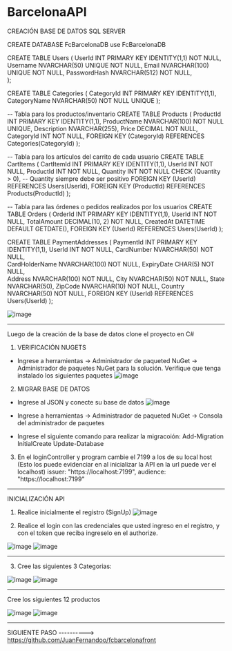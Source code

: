 # BarcelonaAPI

CREACIÓN BASE DE DATOS SQL SERVER

CREATE DATABASE FcBarcelonaDB
use FcBarcelonaDB

CREATE TABLE Users (
    UserId INT PRIMARY KEY IDENTITY(1,1) NOT NULL,
    Username NVARCHAR(50) UNIQUE NOT NULL,
    Email NVARCHAR(100) UNIQUE NOT NULL,
    PasswordHash NVARCHAR(512) NOT NULL,  
);

CREATE TABLE Categories (
    CategoryId INT PRIMARY KEY IDENTITY(1,1),
    CategoryName NVARCHAR(50) NOT NULL UNIQUE
);

-- Tabla para los productos/inventario
CREATE TABLE Products (
    ProductId INT PRIMARY KEY IDENTITY(1,1),
    ProductName NVARCHAR(100) NOT NULL UNIQUE,
    Description NVARCHAR(255),
    Price DECIMAL NOT NULL,
    CategoryId INT NOT NULL,
    FOREIGN KEY (CategoryId) REFERENCES Categories(CategoryId)
);

-- Tabla para los artículos del carrito de cada usuario
CREATE TABLE CartItems (
    CartItemId INT PRIMARY KEY IDENTITY(1,1),
    UserId INT NOT NULL,
    ProductId INT NOT NULL,
    Quantity INT NOT NULL CHECK (Quantity > 0), -- Quantity siempre debe ser positivo
    FOREIGN KEY (UserId) REFERENCES Users(UserId),
    FOREIGN KEY (ProductId) REFERENCES Products(ProductId)
);

-- Tabla para las órdenes o pedidos realizados por los usuarios
CREATE TABLE Orders (
    OrderId INT PRIMARY KEY IDENTITY(1,1),
    UserId INT NOT NULL,
    TotalAmount DECIMAL(10, 2) NOT NULL, 
    CreatedAt DATETIME DEFAULT GETDATE(),
    FOREIGN KEY (UserId) REFERENCES Users(UserId)
);

CREATE TABLE PaymentAddresses (
    PaymentId INT PRIMARY KEY IDENTITY(1,1),
    UserId INT NOT NULL,
    CardNumber NVARCHAR(50) NOT NULL,         
    CardHolderName NVARCHAR(100) NOT NULL,
    ExpiryDate CHAR(5) NOT NULL,            
    Address NVARCHAR(100) NOT NULL,
    City NVARCHAR(50) NOT NULL,
    State NVARCHAR(50),
    ZipCode NVARCHAR(10) NOT NULL,
    Country NVARCHAR(50) NOT NULL,
    FOREIGN KEY (UserId) REFERENCES Users(UserId)
);

![image](https://github.com/user-attachments/assets/a0a1b5ec-06bf-47d5-9d9b-11f9e66c1bd7)

--------------------------------------
Luego de la creación de la base de datos clone el proyecto en C# 

1. VERIFICACIÓN NUGETS
- Ingrese a herramientas -> Administrador de paqueted NuGet -> Administrador de paquetes NuGet para la solución. Verifique que tenga instalado los siguientes paquetes
![image](https://github.com/user-attachments/assets/b42626f6-9ba7-4118-83a2-f2d5719e0439)

2. MIGRAR BASE DE DATOS
- Ingrese al JSON y conecte su base de datos
![image](https://github.com/user-attachments/assets/58e2bf40-5cb0-4783-81c8-bfbf81908c99)

- Ingrese a herramientas -> Administrador de paqueted NuGet -> Consola del administrador de paquetes
- Ingrese el siguiente comando para realizar la migracoión:
  Add-Migration InitialCreate
  Update-Database   

3. En el loginController y program cambie el 7199 a los de su local host (Esto los puede evidenciar en al inicializar la API en la url puede ver el localhost)
issuer: "https://localhost:7199",
audience: "https://localhost:7199"
----------------------------------------

INICIALIZACIÓN API

1. Realice inicialmente el registro (SignUp)
![image](https://github.com/user-attachments/assets/150eb0bc-d54f-4d3c-a186-a6a3420edbed)

2. Realice el login con las credenciales que usted ingreso en el registro, y con el token que reciba ingreselo en el authorize.
   
![image](https://github.com/user-attachments/assets/cab0c19c-c678-4041-8b5b-56dbe07aed02)
![image](https://github.com/user-attachments/assets/93ff2ebf-8ce0-4abe-93ea-b84ed11db829)

----------------------
3. Cree las siguientes 3 Categorias:
   
![image](https://github.com/user-attachments/assets/a2ad8e08-a6bc-4cac-80e7-b4512cc703f1)
![image](https://github.com/user-attachments/assets/26569055-3c86-4888-bd68-99a0787d31c1)

---------------------
Cree los siguientes 12 productos 

![image](https://github.com/user-attachments/assets/4c7a628c-3ba8-497a-8387-37cdf6ba2dd1)
![image](https://github.com/user-attachments/assets/d385e105-132a-42fc-a2ae-12f653088833)

--------------------------------
SIGUIENTE PASO ----------> https://github.com/JuanFernandoo/fcbarcelonafront

